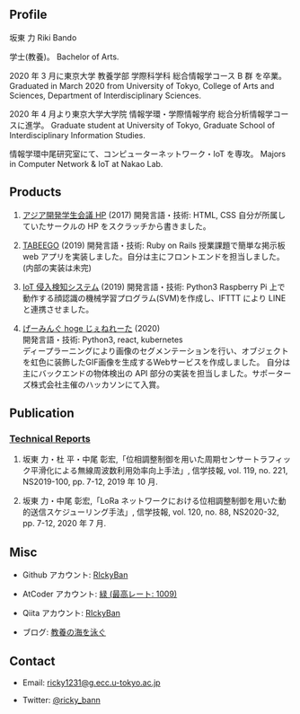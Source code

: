 ## Profile

坂東 力
Riki Bando

学士(教養)。
Bachelor of Arts.

2020 年 3 月に東京大学 教養学部 学際科学科 総合情報学コース B 群 を卒業。
Graduated in March 2020 from University of Tokyo, College of Arts and Sciences, Department of Interdisciplinary Sciences.

2020 年 4 月より東京大学大学院 情報学環・学際情報学府 総合分析情報学コースに進学。
Graduate student at University of Tokyo, Graduate School of Interdisciplinary Information Studies.

情報学環中尾研究室にて、コンピューターネットワーク・IoT を専攻。
Majors in Computer Network & IoT at Nakao Lab.

## Products

1. [アジア開発学生会議 HP](http://andyfey.sakura.ne.jp/) (2017)
   開発言語・技術: HTML, CSS
   自分が所属していたサークルの HP をスクラッチから書きました。

1. [TABEEGO](https://tabeego-ids.herokuapp.com/) (2019)
   開発言語・技術: Ruby on Rails
   授業課題で簡単な掲示板 web アプリを実装しました。自分は主にフロントエンドを担当しました。(内部の実装は未完)

1. [IoT 侵入検知システム](https://github.com/RIckyBan/my_face_detection) (2019)
   開発言語・技術: Python3
   Raspberry Pi 上で動作する顔認識の機械学習プログラム(SVM)を作成し、IFTTT により LINE と連携させました。

1. [げーみんぐ hoge じぇねれーた](https://github.com/RIckyBan/gaming-hoge-generator) (2020)  
   開発言語・技術: Python3, react, kubernetes  
   ディープラーニングにより画像のセグメンテーションを行い、オブジェクトを虹色に装飾したGIF画像を生成するWebサービスを作成しました。   自分は主にバックエンドの物体検出の API 部分の実装を担当しました。サポーターズ株式会社主催のハッカソンにて入賞。

## Publication

### [Technical Reports](https://github.com/RIckyBan/publications/tree/master/papers/technical_reports)

1. 坂東 力・杜 平・中尾 彰宏,「位相調整制御を用いた周期センサートラフィック平滑化による無線周波数利用効率向上手法」, 信学技報, vol. 119, no. 221, NS2019-100, pp. 7-12, 2019 年 10 月.

2. 坂東 力・中尾 彰宏,「LoRa ネットワークにおける位相調整制御を用いた動的送信スケジューリング手法」, 信学技報, vol. 120, no. 88, NS2020-32, pp. 7-12, 2020 年 7 月.

## Misc

- Github アカウント: [RIckyBan](https://github.com/RIckyBan)

- AtCoder アカウント: [緑 (最高レート: 1009)](https://atcoder.jp/users/Ricky_Ban)

- Qiita アカウント: [RIckyBan](https://qiita.com/RIckyBan)

- ブログ: [教養の海を泳ぐ](https://ricky-ban.hatenablog.com)

## Contact

- Email: ricky1231@g.ecc.u-tokyo.ac.jp

- Twitter: [@ricky_bann](https://twitter.com/ricky_bann)
